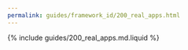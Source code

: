 ```yaml
---
permalink: guides/framework_id/200_real_apps.html
---
```


{% include guides/200_real_apps.md.liquid %}

